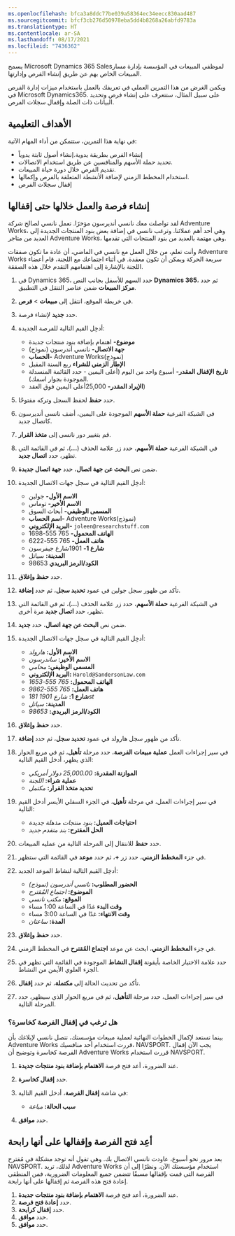 ```yaml
---
ms.openlocfilehash: bfca3a8ddc77be039a58364ec34eecc830aad487
ms.sourcegitcommit: bfcf3cb276d50978eba5dd4b8268a26abfd9783a
ms.translationtype: HT
ms.contentlocale: ar-SA
ms.lasthandoff: 08/17/2021
ms.locfileid: "7436362"
---
```

يسمح Microsoft Dynamics 365 Salesلموظفي المبيعات في المؤسسة بإدارة مسار المبيعات الخاص بهم عن طريق إنشاء الفرص وإدارتها.

ويكمن الغرض من هذا التمرين العملي في تعريفك بالعمل باستخدام ميزات إدارة الفرص في Microsoft Dynamics365. على سبيل المثال، ستتعرف على إنشاء فرص وتحديد البيانات ذات الصلة وإقفال سجلات الفرص.

## <a name="learning-objectives"></a>الأهداف التعليمية

في نهاية هذا التمرين، ستتمكن من أداء المهام الآتية:

- إنشاء الفرص بطريقة يدوية.إنشاء أصول ثابتة يدوياً
- تحديد حملة الأسهم والمنافسين عن طريق استخدام الاتصالات.
- تقديم الفرص خلال دورة حياة المبيعات.
- استخدام المخطط الزمني لإضافة الأنشطة المتعلقة بالفرص وإكمالها.
- إقفال سجلات الفرص

## <a name="create-an-opportunity-and-work-it-through-to-closing"></a>إنشاء فرصة والعمل خلالها حتى إقفالها

لقد تواصلت معك نانسي أنديرسون مؤخرًا. تعمل نانسي لصالح شركة Adventure Works، وهي أحد أهم عملائنا. وترغب نانسي في إضافة بعض بنود المنتجات الجديدة إلى العديد من متاجر Adventure Works، وهي مهتمة بالعديد من بنود المنتجات التي تقدمها.

وأنت تعلم، من خلال العمل مع نانسي في الماضي، أن عادة ما تكون صفقات Adventure Works سريعة الحركة ويمكن أن تكون معقدة. في أثناء اجتماعك مع اللجنة، قام أعضاء اللجنة بالإشارة إلى اهتمامهم التقدم خلال هذه الصفقة.

1. في Dynamics 365، حدد السهم للأسفل بجانب النص **Dynamics 365**، ثم حدد **مركز المبيعات** ضمن عناصر التنقل في التطبيق.
1. في خريطة الموقع، انتقل إلى **مبيعات** > **فرص**.
1. حدد **جديد** لإنشاء فرصة.
1. أدخِل القيم التالية للفرصة الجديدة:

    - **موضوع-** اهتمام بإضافة بنود منتجات جديدة
    - **جهة الاتصال-** نانسي أندرسون (نموذج)
    - **الحساب-** Adventure Works(نموذج)
    - **الإطار الزمني للشراء** ربع السنة المقبل
    - **تاريخ الإقفال المقدر-** أسبوع واحد من اليوم (أعلى اليمين - حدد القائمة المنسدلة الموجودة بجوار اسمك).
    - **الإيراد المقدر-** 25,000أعلى اليمين فوق العقد)

1. حدد **حفظ** لحفظ السجل وتركه مفتوحًا.
1. في الشبكة الفرعية **حملة الأسهم** الموجودة على اليمين، أضف نانسي أنديرسون كاتصال جديد.
1. قم بتغيير دور نانسي إلى **متخذ القرار**.
1. في الشبكة الفرعية **حملة الأسهم**، حدد زر علامة الحذف (**...**)، ثم في القائمة التي تظهر، حدد **اتصال جديد**.
1. ضمن نص **البحث عن جهة اتصال**، حدد **جهة اتصال جديدة**.
1. أدخِل القيم التالية في سجل جهات الاتصال الجديدة:

    - **الاسم الأول-** جولين
    - **الاسم الأخير-** توماس
    - **المسمى الوظيفي-** أبحاث السوق
    - **اسم الحساب-** Adventure Works(نموذج)
    - **البريد الإلكتروني-** `joleen@researchstuff.com`
    - **الهاتف المحمول-** 765 555-1698
    - **هاتف العمل-** 765 555-6222
    - **شارع 1-** 1901شارع جيفرسون
    - **المدينة:** سياتل
    - **الكود/الرمز البريدي** 98653

1. حدد **حفظ وإغلاق**.
1. تأكد من ظهور سجل جولين في عمود **تحديد سجل**، ثم حدد **إضافة**.
1. في الشبكة الفرعية **حملة الأسهم**، حدد زر علامة الحذف (**...**)، ثم في القائمة التي تظهر، حدد **اتصال جديد** مرة أخرى.
1. ضمن نص **البحث عن جهة اتصال**، حدد **جديد**.
1. أدخِل القيم التالية في سجل جهات الاتصال الجديدة:

    - **الاسم الأول:** *هارولد*
    - **الاسم الأخير:** *ساندرسون*
    - **المسمى الوظيفي:** *محامي*
    - **البريد الإلكتروني:** `Harold@SandersonLaw.com`
    - **الهاتف المحمول:** *765 555-1653*
    - **هاتف العمل:** *765 555-9862*
    - **شارع 1:** *شارع 1901 181st*
    - **المدينة:** *سياتل*
    - **الكود/الرمز البريدي:** *98653*

1. حدد **حفظ وإغلاق**.
1. تأكد من ظهور سجل هارولد في عمود **تحديد سجل**، ثم حدد **إضافة**.
1. في سير إجراءات العمل **عملية مبيعات الفرصة**، حدد مرحلة **تأهيل**، ثم في مربع الحوار الذي يظهر، أدخل القيم التالية:

    - **الموازنة المقدرة:** *25,000.00 دولار أمريكي*
    - **عملية شراء:** *اللجنة*
    - **تحديد متخذ القرار:** *مكتمل*
1. في سير إجراءات العمل، في مرحلة **تأهيل**، في الجزء السفلي الأيسر أدخل القيم التالية:

    - **احتياجات العميل:** *بنود منتجات مذهلة جديدة*
    - **الحل المقترح:** *بند متقدم جديد*

1. حدد **حفظ** للانتقال إلى المرحلة التالية من عمليه المبيعات.
1. في جزء **المخطط الزمني**، حدد زر **+**، ثم حدد **موعد** في القائمة التي ستظهر.
1. أدخِل القيم التالية لنشاط الموعد الجديد:

    - **الحضور المطلوب:** *نانسي أندرسون (نموذج)*
    - **الموضوع:** *اجتماع المُقترح*
    - **الموقع:** *مكتب نانسي*
    - **وقت البدء** غدًا في الساعة 1:00 مساء
    - **وقت الانتهاء:** غدًا في الساعة 3:00 مساء
    - **المدة:** *ساعتان*

1. حدد **حفظ وإغلاق**.
1. في جزء **المخطط الزمني**، ابحث عن موعد **اجتماع المُقترح** في المخطط الزمني.
1. حدد علامة الاختيار الخاصة بأيقونة **إقفال النشاط** الموجودة في القائمة التي تظهر في الجزء العلوي الأيمن من النشاط.
1. تأكد من تحديث الحالة إلى **مكتملة**، ثم حدد **إقفال**.
1. في سير إجراءات العمل، حدد مرحلة **التأهيل**، ثم في مربع الحوار الذي سيظهر، حدد المرحلة التالية. 

### <a name="close-the-opportunity-as-lost"></a>هل ترغب في إقفال الفرصة كخاسرة؟

بينما تستعد لإكمال الخطوات النهائية لعملية مبيعات مؤسستك، تتصل نانسي لإبلاغك بأن Adventure Works قررت استخدام أحد منافسيك، NAVSPORT. يجب الآن إقفال الفرصة كخاسرة وتوضيح أن Adventure Works قررت استخدام NAVSPORT.

1. عند الضرورة، أعد فتح فرصة **الاهتمام بإضافة بنود منتجات جديدة**.
1. حدد **إقفال كخاسرة**.
1. في شاشة **إقفال الفرصة**، أدخل القيم التالية:

    - **سبب الحالة:** *مباعة*

1. حدد **موافق**.

## <a name="reopen-the-opportunity-and-close-it-as-won"></a>أعِد فتح الفرصة وإقفالها على أنها رابحة

بعد مرور نحو أسبوع، عاودت نانسي الاتصال بك. وهي تقول أنه توجد مشكلة في مُقترح NAVSPORT. لذلك، تريد Adventure Works استخدام مؤسستك الآن. ونظرًا إلى أن الفرصة التي قمت بإقفالها مسبقًا تتضمن جميع المعلومات الضرورية، فمن المنطقي إعادة فتح هذه الفرصة ثم إقفالها على أنها رابحة.

1. عند الضرورة، أعد فتح فرصة **الاهتمام بإضافة بنود منتجات جديدة**.
1. حدد **إعادة فتح فرصة**.
1. حدد **إقفال كرابحة**.
1. حدد **موافق**.
1. حدد **موافق**.
